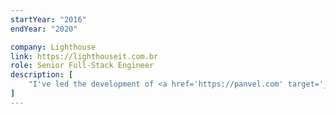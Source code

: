 ```yaml
---
startYear: "2016"
endYear: "2020"

company: Lighthouse
link: https://lighthouseit.com.br
role: Senior Full-Stack Engineer
description: [
    "I've led the development of <a href='https://panvel.com' target='_blank'>Panvel</a>’s new e-commerce mobile app as Principal Mobile Engineer, which is one of the biggest e-commerce from Brazil’s Southern.",
]
---
```

